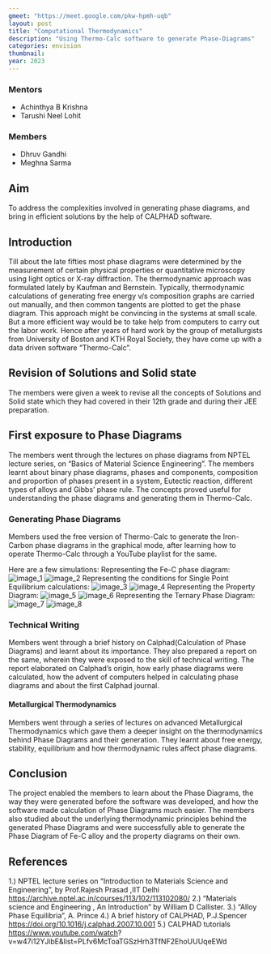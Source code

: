 ```yaml
--- 
gmeet: "https://meet.google.com/pkw-hpmh-uqb"
layout: post 
title: "Computational Thermodynamics" 
description: "Using Thermo-Calc software to generate Phase-Diagrams" 
categories: envision
thumbnail: 
year: 2023
--- 
```

 
### Mentors 
 
- Achinthya B Krishna
- Tarushi Neel Lohit
 
### Members 
 
- Dhruv Gandhi
- Meghna Sarma
 
## Aim 
To address the complexities involved in generating phase diagrams, and bring in efficient solutions by the help of CALPHAD software.
 
## Introduction 
Till about the late fifties most phase diagrams were determined by the measurement of certain physical properties or quantitative microscopy using light optics or X-ray diffraction. The thermodynamic approach was formulated lately by Kaufman and Bernstein. Typically, thermodynamic calculations of generating free energy v/s composition graphs are carried out manually, and then common tangents are plotted to get the phase diagram. This approach might be convincing in the systems at small scale. But a more efficient way would be to take help from computers to carry out the labor work.  Hence after years of hard work by the group of metallurgists from University of Boston and KTH Royal Society, they have come up with a data driven software “Thermo-Calc”.
 

 
## Revision of Solutions and Solid state
The members were given a week to revise all the concepts of Solutions and Solid state which they had covered in their 12th grade and during their JEE preparation.  
 
 
 
 
## First exposure to Phase Diagrams
The members went through the lectures on phase diagrams from NPTEL lecture series, on “Basics of Material Science Engineering”. The members learnt about binary phase diagrams, phases and components, composition and proportion of phases present in a system, Eutectic reaction, different types of alloys and Gibbs’ phase rule. The concepts proved useful for understanding the phase diagrams and generating them in Thermo-Calc.

 
  
 
### Generating Phase Diagrams 
 Members used the free version of Thermo-Calc to generate the Iron-Carbon phase diagrams in the graphical mode, after learning how to operate Thermo-Calc through a YouTube playlist for the same.
 
Here are a few simulations:
Representing the Fe-C phase diagram:
![image_1](/virtual-expo/assets/img/envision/piston/computational-thermodynamics/img1.jpg) 
![image_2](/virtual-expo/assets/img/envision/piston/computational-thermodynamics/img2.jpg) 
Representing the conditions for Single Point Equilibrium calculations:
![image_3](/virtual-expo/assets/img/envision/piston/computational-thermodynamics/img3.jpg) 
![image_4](/virtual-expo/assets/img/envision/piston/computational-thermodynamics/img4.jpg) 
Representing the Property Diagram:
![image_5](/virtual-expo/assets/img/envision/piston/computational-thermodynamics/img5.jpg) 
![image_6](/virtual-expo/assets/img/envision/piston/computational-thermodynamics/img6.jpg) 
Representing the Ternary Phase Diagram:
![image_7](/virtual-expo/assets/img/envision/piston/computational-thermodynamics/img7.jpg) 
![image_8](/virtual-expo/assets/img/envision/piston/computational-thermodynamics/img8.jpg) 
 
 
 
### Technical Writing
Members went through a brief history on Calphad(Calculation of Phase Diagrams) and learnt about its importance. They also prepared a report on the same, wherein they were exposed to the skill of technical writing. The report elaborated on Calphad’s origin, how early phase diagrams were calculated, how the advent of computers helped in calculating phase diagrams and about the first Calphad journal.


 
 
#### Metallurgical Thermodynamics
Members went through a series of lectures on advanced Metallurgical Thermodynamics which gave them a deeper insight on the thermodynamics behind Phase Diagrams and their generation. They  learnt about free energy, stability, equilibrium and how thermodynamic rules affect phase diagrams. 

## Conclusion 
The project enabled the members to learn about the Phase Diagrams, the way they were generated before the software was developed, and how the software made calculation of Phase Diagrams much easier.
The members also studied about the underlying thermodynamic principles behind the generated Phase Diagrams and were successfully able to generate the Phase Diagram of Fe-C alloy and the property diagrams on their own.
 
 
## References 
 
1.) NPTEL lecture series on “Introduction to Materials Science and Engineering”,  by Prof.Rajesh Prasad ,IIT Delhi
https://archive.nptel.ac.in/courses/113/102/113102080/
2.) “Materials science and Engineering , An Introduction” by William D Callister.
3.) “Alloy Phase Equilibria”, A. Prince
4.) A brief history of CALPHAD, P.J.Spencer
  	https://doi.org/10.1016/j.calphad.2007.10.001
5.) CALPHAD tutorials
 https://www.youtube.com/watch?  v=w47i12YJibE&list=PLfv6McToaTGSzHrh3TfNF2EhoUUUqeEWd
 
